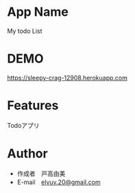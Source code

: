 
# App Name

My todo List

# DEMO

https://sleepy-crag-12908.herokuapp.com

# Features

Todoアプリ

# Author

* 作成者　戸高由美
* E-mail　elvuv.20@gmail.com

